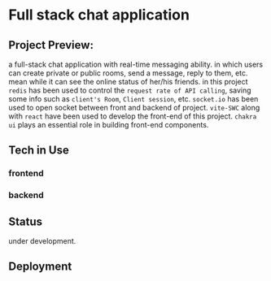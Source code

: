 # Full stack chat application

## Project Preview:

a full-stack chat application with real-time messaging ability. in which users can create private or public rooms, send a message, reply to them, etc. mean while it can see the online status of her/his friends. in this project `redis` has been used to control the  `request rate of API calling`, saving some info such as `client's Room`, `Client session`, etc. `socket.io` has been used to open socket between front and backend of project. `vite-SWC` along with `react` have been used to develop the front-end of this project. `chakra ui` plays an essential role in building front-end components.

## Tech in Use

### frontend

### backend

## Status
under development.

## Deployment
